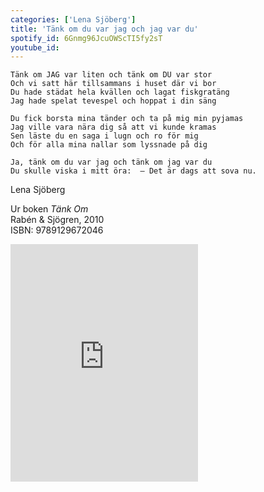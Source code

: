 ```yaml
---
categories: ['Lena Sjöberg']
title: 'Tänk om du var jag och jag var du'
spotify_id: 6Gnmg96JcuOWScTI5fy2sT
youtube_id:
---
```


```
Tänk om JAG var liten och tänk om DU var stor
Och vi satt här tillsammans i huset där vi bor
Du hade städat hela kvällen och lagat fiskgratäng
Jag hade spelat tevespel och hoppat i din säng

Du fick borsta mina tänder och ta på mig min pyjamas
Jag ville vara nära dig så att vi kunde kramas
Sen läste du en saga i lugn och ro för mig
Och för alla mina nallar som lyssnade på dig  

Ja, tänk om du var jag och tänk om jag var du
Du skulle viska i mitt öra:  – Det är dags att sova nu.
```

Lena Sjöberg


Ur boken *Tänk Om*<br>
Rabén & Sjögren, 2010<br>
ISBN: 9789129672046

<iframe src="https://open.spotify.com/embed/track/6Gnmg96JcuOWScTI5fy2sT" width="300" height="380" frameborder="0" allowtransparency="true"></iframe>
